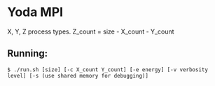 # Yoda MPI

X, Y, Z process types. Z_count = size - X_count - Y_count

## Running:
`$ ./run.sh [size] [-c X_count Y_count] [-e energy] [-v verbosity level] [-s (use shared memory for debugging)]`